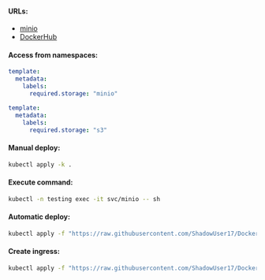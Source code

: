 #### URLs:
- [minio](https://github.com/minio/minio/blob/master/README.md)
- [DockerHub](https://hub.docker.com/r/minio/minio)

#### Access from namespaces:
```yaml
template:
  metadata:
    labels:
      required.storage: "minio"
```
```yaml
template:
  metadata:
    labels:
      required.storage: "s3"
```

#### Manual deploy:
```bash
kubectl apply -k .
```

#### Execute command:
```bash
kubectl -n testing exec -it svc/minio -- sh
```

#### Automatic deploy:
```bash
kubectl apply -f "https://raw.githubusercontent.com/ShadowUser17/DockerTemplates/master/K8S/minio/fluxcd-deploy.yml"
```

#### Create ingress:
```bash
kubectl apply -f "https://raw.githubusercontent.com/ShadowUser17/DockerTemplates/master/K8S/minio/ingress-test.yml"
```

